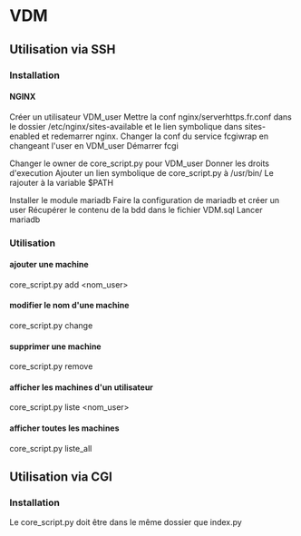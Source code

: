 # VDM

## Utilisation via SSH

### Installation

#### NGINX
Créer un utilisateur VDM_user
Mettre la conf nginx/serverhttps.fr.conf dans le dossier /etc/nginx/sites-available et le lien symbolique dans sites-enabled et redemarrer nginx.
Changer la conf du service fcgiwrap en changeant l'user en VDM_user
Démarrer fcgi


Changer le owner de core_script.py pour VDM_user
Donner les droits d'execution
Ajouter un lien symbolique de core_script.py à /usr/bin/
Le rajouter à la variable $PATH

Installer le module mariadb
Faire la configuration de mariadb et créer un user
Récupérer le contenu de la bdd dans le fichier VDM.sql
Lancer mariadb

### Utilisation

#### ajouter une machine
core_script.py add <nom-machine> <address-ip> <nom_user>

#### modifier le nom d'une machine
core_script.py change <nom-machine-cible> <nouveau-nom-machine>

#### supprimer une machine
core_script.py remove <nom-machine>

#### afficher les machines d'un utilisateur
core_script.py liste <nom_user>

#### afficher toutes les machines
core_script.py liste_all


## Utilisation via CGI

### Installation

Le core_script.py doit être dans le même dossier que index.py
